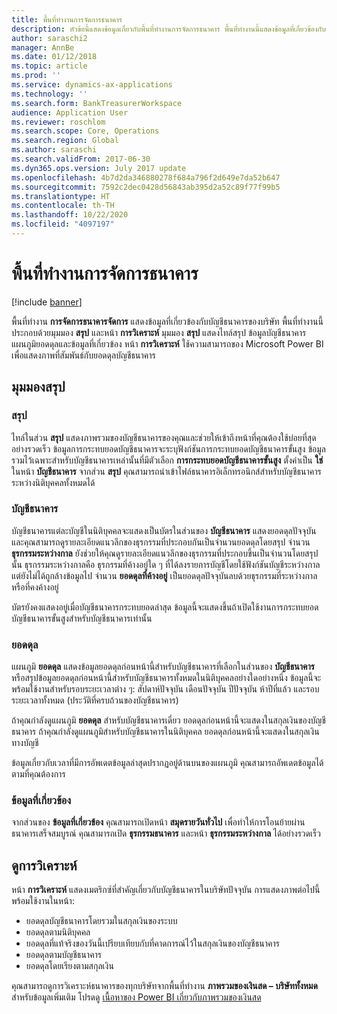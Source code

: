 ```yaml
---
title: พื้นที่ทำงานการจัดการธนาคาร
description: หัวข้อนี้แสดงข้อมูลเกี่ยวกับพื้นที่ทำงานการจัดการธนาคาร พื้นที่ทำงานนี้แสดงข้อมูลที่เกี่ยวข้องกับบัญชีธนาคารของบริษัท และรวมทั้งมุมมองสรุปและหน้าการวิเคราะห์ มุมมองสรุปแสดงไทล์สรุป ข้อมูลบัญชีธนาคาร แผนภูมิยอดดุลและข้อมูลที่เกี่ยวข้อง หน้าการวิเคราะห์ใช้ความสามารถของ Microsoft Power BI เพื่อแสดงภาพที่สัมพันธ์กับยอดดุลบัญชีธนาคาร
author: saraschi2
manager: AnnBe
ms.date: 01/12/2018
ms.topic: article
ms.prod: ''
ms.service: dynamics-ax-applications
ms.technology: ''
ms.search.form: BankTreasurerWorkspace
audience: Application User
ms.reviewer: roschlom
ms.search.scope: Core, Operations
ms.search.region: Global
ms.author: saraschi
ms.search.validFrom: 2017-06-30
ms.dyn365.ops.version: July 2017 update
ms.openlocfilehash: 4b7d2da346880278f684a796f2d649e7da52b647
ms.sourcegitcommit: 7592c2dec0428d56843ab395d2a52c89f77f99b5
ms.translationtype: HT
ms.contentlocale: th-TH
ms.lasthandoff: 10/22/2020
ms.locfileid: "4097197"
---
```

# <a name="bank-management-workspace"></a>พื้นที่ทำงานการจัดการธนาคาร

[!include [banner](../includes/banner.md)]

พื้นที่ทำงาน **การจัดการธนาคารจัดการ** แสดงข้อมูลที่เกี่ยวข้องกับบัญชีธนาคารของบริษัท พื้นที่ทำงานนี้ประกอบด้วยมุมมอง **สรุป** และหน้า **การวิเคราะห์** มุมมอง **สรุป** แสดงไทล์สรุป ข้อมูลบัญชีธนาคาร แผนภูมิยอดดุลและข้อมูลที่เกี่ยวข้อง หน้า **การวิเคราะห์** ใช้ความสามารถของ Microsoft Power BI เพื่อแสดงภาพที่สัมพันธ์กับยอดดุลบัญชีธนาคาร

## <a name="summary-view"></a>มุมมองสรุป

### <a name="summary"></a>สรุป

ไทล์ในส่วน **สรุป** แสดงภาพรวมของบัญชีธนาคารของคุณและช่วยให้เข้าถึงหน้าที่คุณต้องใช้บ่อยที่สุดอย่างรวดเร็ว ข้อมูลการกระทบยอดบัญชีธนาคารจะระบุฟังก์ชันการกระทบยอดบัญชีธนาคารขั้นสูง ข้อมูลรวมไว้เฉพาะสำหรับบัญชีธนาคารเหล่านั้นที่มีตัวเลือก **การกระทบยอดบัญชีธนาคารขั้นสูง** ตั้งค่าเป็น **ใช่** ในหน้า **บัญชีธนาคาร** จากส่วน **สรุป** คุณสามารถนำเข้าไฟล์ธนาคารอิเล็กทรอนิกส์สำหรับบัญชีธนาคารระหว่างนิติบุคคลทั้งหมดได้

### <a name="bank-accounts"></a>บัญชีธนาคาร

บัญชีธนาคารแต่ละบัญชีในนิติบุคคลจะแสดงเป็นบัตรในส่วนของ **บัญชีธนาคาร** แสดงยอดดุลปัจจุบัน และคุณสามารถดูรายละเอียดแนวลึกของธุรกรรมที่ประกอบกันเป็นจำนวนยอดดุลโดยสรุป จำนวน **ธุรกรรมระหว่างกาล** ยังช่วยให้คุณดูรายละเอียดแนวลึกของธุรกรรมที่ประกอบขึ้นเป็นจำนวนโดยสรุปนั้น ธุรกรรมระหว่างกาลคือ ธุรกรรมที่ค้างอยู่ใด ๆ ที่ได้ลงรายการบัญชีโดยใช้ฟังก์ชันบัญชีระหว่างกาล แต่ยังไม่ได้ถูกล้างข้อมูลไป จำนวน **ยอดดุลที่ค้างอยู่** เป็นยอดดุลปัจจุบันลบด้วยธุรกรรมที่ระหว่างกาลหรือที่คงค้างอยู่

บัตรยังคงแสดงอยู่เมื่อบัญชีธนาคารกระทบยอดล่าสุด ข้อมูลนี้จะแสดงขึ้นถ้าเปิดใช้งานการกระทบยอดบัญชีธนาคารขั้นสูงสำหรับบัญชีธนาคารเท่านั้น

### <a name="balance"></a>ยอดดุล

แผนภูมิ **ยอดดุล** แสดงข้อมูลยอดดุลก่อนหน้านี้สำหรับบัญชีธนาคารที่เลือกในส่วนของ **บัญชีธนาคาร** หรือสรุปข้อมูลยอดดุลก่อนหน้านี้สำหรับบัญชีธนาคารทั้งหมดในนิติบุคคลอย่างใดอย่างหนึ่ง ข้อมูลนี้จะพร้อมใช้งานสำหรับรอบระยะเวลาต่าง ๆ: สัปดาห์ปัจจุบัน เดือนปัจจุบัน ปีปัจจุบัน ห้าปีที่แล้ว และรอบระยะเวลาทั้งหมด (ประวัติที่ครบถ้วนของบัญชีธนาคาร) 

ถ้าคุณกำลังดูแผนภูมิ **ยอดดุล** สำหรับบัญชีธนาคารเดี่ยว ยอดดุลก่อนหน้านี้จะแสดงในสกุลเงินของบัญชีธนาคาร ถ้าคุณกำลังดูแผนภูมิสำหรับบัญชีธนาคารในนิติบุคคล ยอดดุลก่อนหน้านี้จะแสดงในสกุลเงินทางบัญชี

ข้อมูลเกี่ยวกับเวลาที่มีการอัพเดตข้อมูลล่าสุดปรากฏอยู่ด้านบนของแผนภูมิ คุณสามารถอัพเดตข้อมูลได้ตามที่คุณต้องการ

### <a name="related-information"></a>ข้อมูลที่เกี่ยวข้อง

จากส่วนของ **ข้อมูลที่เกี่ยวข้อง** คุณสามารถเปิดหน้า **สมุดรายวันทั่วไป** เพื่อทำให้การโอนย้ายผ่านธนาคารเสร็จสมบูรณ์ คุณสามารถเปิด **ธุรกรรมธนาคาร** และหน้า **ธุรกรรมระหว่างกาล** ได้อย่างรวดเร็ว

## <a name="analytics-view"></a>ดูการวิเคราะห์

หน้า **การวิเคราะห์** แสดงเมตริกซ์ที่สำคัญเกี่ยวกับบัญชีธนาคารในบริษัทปัจจุบัน การแสดงภาพต่อไปนี้พร้อมใช้งานในหน้า:

-   ยอดดุลบัญชีธนาคารโดยรวมในสกุลเงินของระบบ
-   ยอดดุลตามนิติบุคคล
-   ยอดดุลที่แท้จริงของวันนี้เปรียบเทียบกับที่คาดการณ์ไว้ในสกุลเงินของบัญชีธนาคาร
-   ยอดดุลตามบัญชีธนาคาร
-   ยอดดุลโดยเรียงตามสกุลเงิน

คุณสามารถดูการวิเคราะห์ธนาคารของทุกบริษัทจากพื้นที่ทำงาน **ภาพรวมของเงินสด – บริษัททั้งหมด** สำหรับข้อมูลเพิ่มเติม โปรดดู [เนื้อหาของ Power BI เกี่ยวกับภาพรวมของเงินสด](Cash-Overview-Power-BI-content.md)
